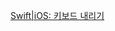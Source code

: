 [Swift|iOS: 키보드 내리기](http://blog.naver.com/PostView.nhn?blogId=jdub7138&logNo=220960570029&categoryNo=115&parentCategoryNo=0&viewDate=&currentPage=2&postListTopCurrentPage=&from=postList&userTopListOpen=true&userTopListCount=5&userTopListManageOpen=false&userTopListCurrentPage=2)